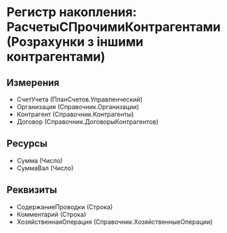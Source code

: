 ﻿# Регистр накопления: РасчетыСПрочимиКонтрагентами (Розрахунки з іншими контрагентами)

## Измерения

- СчетУчета (ПланСчетов.Управленческий)
- Организация (Справочник.Организации)
- Контрагент (Справочник.Контрагенты)
- Договор (Справочник.ДоговорыКонтрагентов)

## Ресурсы

- Сумма (Число)
- СуммаВал (Число)

## Реквизиты

- СодержаниеПроводки (Строка)
- Комментарий (Строка)
- ХозяйственнаяОперация (Справочник.ХозяйственныеОперации)

